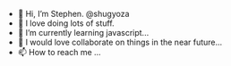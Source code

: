 - 👋 Hi, I’m Stephen. @shugyoza
- 👀 I love doing lots of stuff.
- 🌱 I’m currently learning javascript...
- 💞️ I would love collaborate on things in the near future...
- 📫 How to reach me ...

<!---
shugyoza/shugyoza is a ✨ special ✨ repository because its `README.md` (this file) appears on your GitHub profile.
You can click the Preview link to take a look at your changes.
--->
